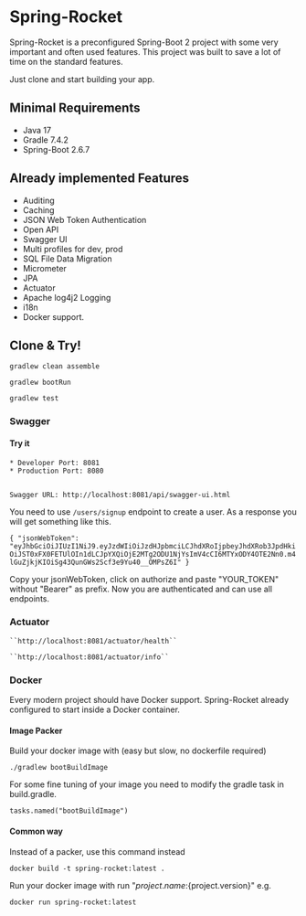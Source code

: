 # Spring-Rocket

Spring-Rocket is a preconfigured Spring-Boot 2 project with some very important and often used features. This project was built to save a lot of time on the standard features.

Just clone and start building your app.

## Minimal Requirements ##
* Java 17
* Gradle 7.4.2
* Spring-Boot 2.6.7


## Already implemented Features ##

* Auditing
* Caching
* JSON Web Token Authentication
* Open API 
* Swagger UI
* Multi profiles for dev, prod
* SQL File Data Migration
* Micrometer
* JPA
* Actuator
* Apache log4j2 Logging
* i18n
* Docker support.

## Clone & Try! ##

```gradlew clean assemble```

```gradlew bootRun```

```gradlew test```

### Swagger ###


#### Try it ####
    * Developer Port: 8081
    * Production Port: 8080


    Swagger URL: http://localhost:8081/api/swagger-ui.html
You need to use ``/users/signup`` endpoint to create a user.
As a response you will get something like this.

``{
"jsonWebToken": "eyJhbGciOiJIUzI1NiJ9.eyJzdWIiOiJzdHJpbmciLCJhdXRoIjpbeyJhdXRob3JpdHkiOiJST0xFX0FETUlOIn1dLCJpYXQiOjE2MTg2ODU1NjYsImV4cCI6MTYxODY4OTE2Nn0.m4lGuZjkjKIOiSg43QunGWs2Scf3e9Yu40__OMPsZ6I"
}``

Copy your jsonWebToken, click on authorize and paste "YOUR_TOKEN" without "Bearer" as prefix. Now you are authenticated and can use all endpoints.

### Actuator

    ``http://localhost:8081/actuator/health``

    ``http://localhost:8081/actuator/info``

### Docker
Every modern project should have Docker support. Spring-Rocket already configured to start inside a Docker container.

#### Image Packer
Build your docker image with (easy but slow, no dockerfile required)

    ./gradlew bootBuildImage

For some fine tuning of your image you need to modify the gradle task in build.gradle.

    tasks.named("bootBuildImage")
#### Common way
Instead of a packer,  use this command instead

    docker build -t spring-rocket:latest .


Run your docker image with run "${project.name}:${project.version}" e.g.

    docker run spring-rocket:latest


